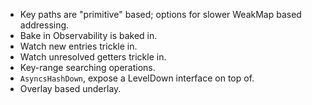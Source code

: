* Key paths are "primitive" based; options for slower WeakMap based addressing.
* Bake in Observability is baked in.
* Watch new entries trickle in.
* Watch unresolved getters trickle in.
* Key-range searching operations.
* `AsyncsHashDown`, expose a LevelDown interface on top of.
* Overlay based underlay.
